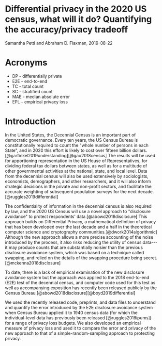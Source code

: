 Differential privacy in the 2020 US census, what will it do? Quantifying the accuracy/privacy tradeoff
======================================================================================================

Samantha Petti and Abraham D. Flaxman, 2019-08-22


Acronyms
========

* DP - differentially private
* E2E - end-to-end
* TC - total count
* SC - stratified count
* MAE - median absolute error
* EPL - empirical privacy loss

Introduction
============

In the United States, the Decennial Census is an important part of
democratic governance.  Every ten years, the US Census Bureau is
constitutionally required to count the "whole number of persons in
each State", and in 2020 this effort is likely to cost over fifteen
billion dollars.[@garfinkel2019understanding][@gao2018census] The results will be used for apportioning representation
in the US House of Representatives, for dividing federal tax dollars
between states, as well as for a multitude of other governmental
activities at the national, state, and local level.  Data from the
decennial census will also be used extensively by sociologists,
economists, demographers, and other researchers, and it will also
inform strategic decisions in the private and non-profit sectors, and
facilitate the accurate weighting of subsequent population surveys for
the next decade.[@ruggles2019differential]

The confidentiality of information in the decennial census is also
required by law, and the 2020 US Census will use a novel
approach to "disclosure avoidance" to protect respondents' data.[@abowd2018disclosure] This
approach builds on Differential Privacy, a mathematical
definition of privacy that has been developed over
the last decade and a half in the theoretical computer science and
cryptography communities.[@dwork2014algorithmic] Although the new approach allows a more
precise accounting of the noise introduced by the process, it also
risks reducing the utility of census data---it may produce counts that
are substantially noisier than the previous disclosure avoidance
system, which was based on a technique called swapping, and relied on
the details of the swapping procedure being secret.[@mckenna2018disclosure]

To date, there is a lack of empirical examination of the new disclosure avoidance system
but the approach was applied to the 2018 end-to-end (E2E) test of the
decennial census, and computer code used for this test as well as
accompanying exposition has recently been released publicly by the
Census Bureau.[@abowd2018disclosure][@boyd2019differential]

We used the recently released code, preprints, and data files to understand and
quantify the error introduced by the E2E disclosure avoidance system
when Census Bureau applied it to 1940 census data
(for which the individual-level data has previously been released [@ruggles2018ipums])
for a range of privacy loss budgets.  We also developed an empirical
measure of privacy loss and used it to compare the error and privacy
of the new approach to that of a simple-random-sampling approach to
protecting privacy.


